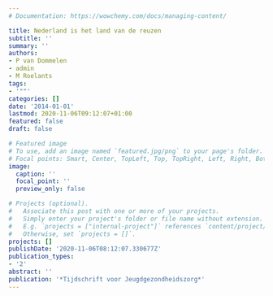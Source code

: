 ```yaml
---
# Documentation: https://wowchemy.com/docs/managing-content/

title: Nederland is het land van de reuzen
subtitle: ''
summary: ''
authors:
- P van Dommelen
- admin
- M Roelants
tags:
- '""'
categories: []
date: '2014-01-01'
lastmod: 2020-11-06T09:12:07+01:00
featured: false
draft: false

# Featured image
# To use, add an image named `featured.jpg/png` to your page's folder.
# Focal points: Smart, Center, TopLeft, Top, TopRight, Left, Right, BottomLeft, Bottom, BottomRight.
image:
  caption: ''
  focal_point: ''
  preview_only: false

# Projects (optional).
#   Associate this post with one or more of your projects.
#   Simply enter your project's folder or file name without extension.
#   E.g. `projects = ["internal-project"]` references `content/project/deep-learning/index.md`.
#   Otherwise, set `projects = []`.
projects: []
publishDate: '2020-11-06T08:12:07.330677Z'
publication_types:
- '2'
abstract: ''
publication: '*Tijdschrift voor Jeugdgezondheidszorg*'
---
```

